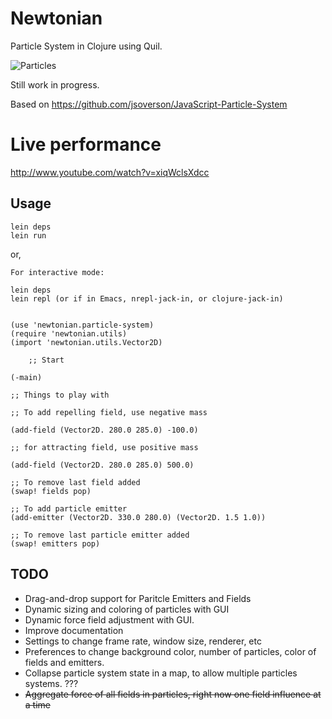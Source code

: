 # Newtonian

Particle System in Clojure using Quil.

![Particles](http://img525.imageshack.us/img525/3210/screenshotfrom201208252.png)

Still work in progress.

Based on https://github.com/jsoverson/JavaScript-Particle-System


# Live performance

http://www.youtube.com/watch?v=xiqWclsXdcc


## Usage

	lein deps
	lein run

or,

	For interactive mode:

	lein deps
	lein repl (or if in Emacs, nrepl-jack-in, or clojure-jack-in)


	(use 'newtonian.particle-system)
	(require 'newtonian.utils)
	(import 'newtonian.utils.Vector2D)

        ;; Start 

	(-main)

	;; Things to play with

	;; To add repelling field, use negative mass

	(add-field (Vector2D. 280.0 285.0) -100.0)

	;; for attracting field, use positive mass

	(add-field (Vector2D. 280.0 285.0) 500.0)

	;; To remove last field added
	(swap! fields pop)

	;; To add particle emitter
	(add-emitter (Vector2D. 330.0 280.0) (Vector2D. 1.5 1.0))

	;; To remove last particle emitter added
	(swap! emitters pop)

## TODO

* Drag-and-drop support for Paritcle Emitters and Fields
* Dynamic sizing and coloring of particles with GUI
* Dynamic force field adjustment with GUI.
* Improve documentation
* Settings to change frame rate, window size, renderer, etc
* Preferences to change background color, number of particles, color of fields and emitters.
* Collapse particle system state in a map, to allow multiple particles systems. ???
* ~~Aggregate force of all fields in particles, right now one field influence at a time~~
